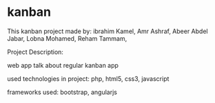 # kanban

This kanban project made by: 
ibrahim Kamel, 
Amr Ashraf, 
Abeer Abdel Jabar, 
Lobna Mohamed, 
Reham Tammam, 

Project Description:

web app talk about regular kanban app 

used technologies in project:
php, html5, css3, javascript

frameworks used:
bootstrap, angularjs
